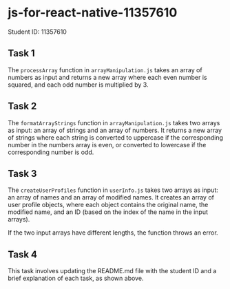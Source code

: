 # js-for-react-native-11357610

Student ID: 11357610

## Task 1
The `processArray` function in `arrayManipulation.js` takes an array of numbers as input and returns a new array where each even number is squared, and each odd number is multiplied by 3.

## Task 2
The `formatArrayStrings` function in `arrayManipulation.js` takes two arrays as input: an array of strings and an array of numbers. It returns a new array of strings where each string is converted to uppercase if the corresponding number in the numbers array is even, or converted to lowercase if the corresponding number is odd.

## Task 3
The `createUserProfiles` function in `userInfo.js` takes two arrays as input: an array of names and an array of modified names. It creates an array of user profile objects, where each object contains the original name, the modified name, and an ID (based on the index of the name in the input arrays).

If the two input arrays have different lengths, the function throws an error.

## Task 4
This task involves updating the README.md file with the student ID and a brief explanation of each task, as shown above.
